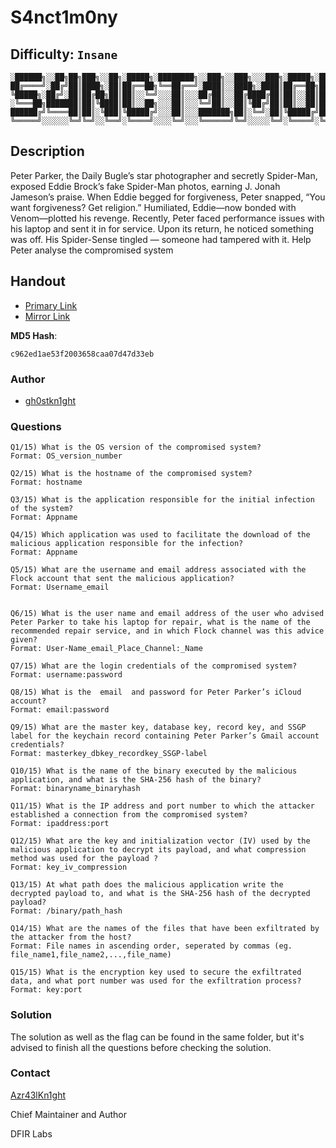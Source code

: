 # S4nct1m0ny
## Difficulty: `Insane`

```
░██████╗░░██╗██╗███╗░░██╗░█████╗░████████╗░░███╗░░███╗░░░███╗░█████╗░███╗░░██╗██╗░░░██╗
██╔════╝░██╔╝██║████╗░██║██╔══██╗╚══██╔══╝░████║░░████╗░████║██╔══██╗████╗░██║╚██╗░██╔╝
╚█████╗░██╔╝░██║██╔██╗██║██║░░╚═╝░░░██║░░░██╔██║░░██╔████╔██║██║░░██║██╔██╗██║░╚████╔╝░
░╚═══██╗███████║██║╚████║██║░░██╗░░░██║░░░╚═╝██║░░██║╚██╔╝██║██║░░██║██║╚████║░░╚██╔╝░░
██████╔╝╚════██║██║░╚███║╚█████╔╝░░░██║░░░███████╗██║░╚═╝░██║╚█████╔╝██║░╚███║░░░██║░░░
╚═════╝░░░░░░╚═╝╚═╝░░╚══╝░╚════╝░░░░╚═╝░░░╚══════╝╚═╝░░░░░╚═╝░╚════╝░╚═╝░░╚══╝░░░╚═╝░░░   
```
## Description

Peter Parker, the Daily Bugle’s star photographer and secretly Spider-Man, exposed Eddie Brock’s fake Spider-Man photos, earning J. Jonah Jameson’s praise. When Eddie begged for forgiveness, Peter snapped, “You want forgiveness? Get religion.” Humiliated, Eddie—now bonded with Venom—plotted his revenge. Recently, Peter faced performance issues with his laptop and sent it in for service. Upon its return, he noticed something was off. His Spider-Sense tingled — someone had tampered with it. Help Peter analyse the compromised system

## Handout
+ [Primary Link](https://drive.google.com/file/d/1f8wWkLfwaMpSRcq-Gua8hdcmPQcabpOB/view?usp=sharing)
+ [Mirror Link](https://mega.nz/file/5ClWnLAK#MBTjnlzVwAmK3hfNUp2FoB0rE7HHmeLiHdtPhbcnZPY)


**MD5 Hash**: 

`c962ed1ae53f2003658caa07d47d33eb`

### Author

- [gh0stkn1ght](https://twitter.com/mspr75)

### Questions 
```
Q1/15) What is the OS version of the compromised system?
Format: OS_version_number

Q2/15) What is the hostname of the compromised system?
Format: hostname

Q3/15) What is the application responsible for the initial infection of the system?
Format: Appname

Q4/15) Which application was used to facilitate the download of the malicious application responsible for the infection?
Format: Appname

Q5/15) What are the username and email address associated with the Flock account that sent the malicious application?
Format: Username_email


Q6/15) What is the user name and email address of the user who advised Peter Parker to take his laptop for repair, what is the name of the recommended repair service, and in which Flock channel was this advice given?
Format: User-Name_email_Place_Channel:_Name

Q7/15) What are the login credentials of the compromised system?
Format: username:password

Q8/15) What is the  email  and password for Peter Parker’s iCloud account?
Format: email:password

Q9/15) What are the master key, database key, record key, and SSGP label for the keychain record containing Peter Parker’s Gmail account credentials?
Format: masterkey_dbkey_recordkey_SSGP-label

Q10/15) What is the name of the binary executed by the malicious application, and what is the SHA-256 hash of the binary?
Format: binaryname_binaryhash

Q11/15) What is the IP address and port number to which the attacker established a connection from the compromised system?
Format: ipaddress:port

Q12/15) What are the key and initialization vector (IV) used by the malicious application to decrypt its payload, and what compression method was used for the payload ?
Format: key_iv_compression

Q13/15) At what path does the malicious application write the decrypted payload to, and what is the SHA-256 hash of the decrypted payload?
Format: /binary/path_hash

Q14/15) What are the names of the files that have been exfiltrated by the attacker from the host?
Format: File names in ascending order, seperated by commas (eg. file_name1,file_name2,...,file_name)

Q15/15) What is the encryption key used to secure the exfiltrated data, and what port number was used for the exfiltration process?
Format: key:port

```

### Solution

The solution as well as the flag can be found in the same folder, but it's advised to finish all the questions before checking the solution.

### Contact

[Azr43lKn1ght](https://twitter.com/Azr43lKn1ght)

Chief Maintainer and Author

DFIR Labs